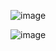 ![image](https://github.com/SevdanurGENC/Game-Programming-Lecture-Notes/assets/5441882/83545f2f-6fc7-4d29-8445-09a7bb706f62)

![image](https://github.com/SevdanurGENC/Game-Programming-Lecture-Notes/assets/5441882/006b336d-8421-47ac-b728-1c8ba5f12e54)

